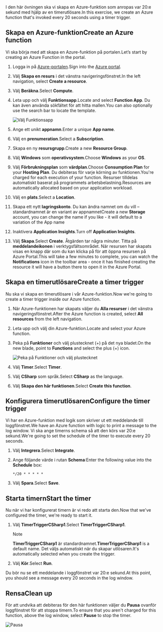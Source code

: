<span data-ttu-id="249d4-101">I den här övningen ska vi skapa en Azure-funktion som anropas var 20:e sekund med hjälp av en timerutlösare.</span><span class="sxs-lookup"><span data-stu-id="249d4-101">In this exercise, we create an Azure function that's invoked every 20 seconds using a timer trigger.</span></span>

## <a name="create-an-azure-function"></a><span data-ttu-id="249d4-102">Skapa en Azure-funktion</span><span class="sxs-lookup"><span data-stu-id="249d4-102">Create an Azure function</span></span>

<span data-ttu-id="249d4-103">Vi ska börja med att skapa en Azure-funktion på portalen.</span><span class="sxs-lookup"><span data-stu-id="249d4-103">Let’s start by creating an Azure Function in the portal.</span></span>

1. <span data-ttu-id="249d4-104">Logga in på [Azure-portalen](https://portal.azure.com?azure-portal=true).</span><span class="sxs-lookup"><span data-stu-id="249d4-104">Sign into the [Azure portal](https://portal.azure.com?azure-portal=true).</span></span>

1. <span data-ttu-id="249d4-105">Välj **Skapa en resurs** i det vänstra navigeringsfönstret.</span><span class="sxs-lookup"><span data-stu-id="249d4-105">In the left navigation, select **Create a resource**.</span></span>

1. <span data-ttu-id="249d4-106">Välj **Beräkna**.</span><span class="sxs-lookup"><span data-stu-id="249d4-106">Select **Compute**.</span></span>

1. <span data-ttu-id="249d4-107">Leta upp och välj **Funktionsapp**.</span><span class="sxs-lookup"><span data-stu-id="249d4-107">Locate and select **Function App**.</span></span> <span data-ttu-id="249d4-108">Du kan även använda sökfältet för att hitta mallen.</span><span class="sxs-lookup"><span data-stu-id="249d4-108">You can also optionally use the search bar to locate the template.</span></span>

    ![Välj Funktionsapp](../media-drafts/4-click-function-app.png)

1. <span data-ttu-id="249d4-110">Ange ett unikt **appnamn**.</span><span class="sxs-lookup"><span data-stu-id="249d4-110">Enter a unique **App name**.</span></span>

1. <span data-ttu-id="249d4-111">Välj en **prenumeration**.</span><span class="sxs-lookup"><span data-stu-id="249d4-111">Select a **Subscription**.</span></span>

1. <span data-ttu-id="249d4-112">Skapa en ny **resursgrupp**.</span><span class="sxs-lookup"><span data-stu-id="249d4-112">Create a new **Resource Group**.</span></span>

1. <span data-ttu-id="249d4-113">Välj **Windows** som **operativsystem**.</span><span class="sxs-lookup"><span data-stu-id="249d4-113">Choose **Windows** as your **OS**.</span></span>

1. <span data-ttu-id="249d4-114">Välj **Förbrukningsplan** som **värdplan**.</span><span class="sxs-lookup"><span data-stu-id="249d4-114">Choose **Consumption Plan** for your **Hosting Plan**.</span></span> <span data-ttu-id="249d4-115">Du debiteras för varje körning av funktionen.</span><span class="sxs-lookup"><span data-stu-id="249d4-115">You're charged for each execution of your function.</span></span> <span data-ttu-id="249d4-116">Resurser tilldelas automatiskt baserat på programmets arbetsbelastning.</span><span class="sxs-lookup"><span data-stu-id="249d4-116">Resources are automatically allocated based on your application workload.</span></span>

1. <span data-ttu-id="249d4-117">Välj en **plats**.</span><span class="sxs-lookup"><span data-stu-id="249d4-117">Select a **Location**.</span></span>

1. <span data-ttu-id="249d4-118">Skapa ett nytt **lagringskonto**. Du kan ändra namnet om du vill – standardnamnet är en variant av appnamnet</span><span class="sxs-lookup"><span data-stu-id="249d4-118">Create a new **Storage** account, you can change the name if you like - it will default to a variation of the App name</span></span>

1. <span data-ttu-id="249d4-119">Inaktivera **Application Insights**.</span><span class="sxs-lookup"><span data-stu-id="249d4-119">Turn off **Application Insights**.</span></span>

1. <span data-ttu-id="249d4-120">Välj **Skapa**.</span><span class="sxs-lookup"><span data-stu-id="249d4-120">Select **Create**.</span></span> <span data-ttu-id="249d4-121">Åtgärden tar några minuter. Titta på **meddelandeikonen** i verktygsfältsområdet. När resursen har skapats visas en knapp där som du kan klicka på för att öppna resursen på Azure Portal.</span><span class="sxs-lookup"><span data-stu-id="249d4-121">This will take a few minutes to complete, you can watch the **Notifications** icon in the toolbar area - once it has finished creating the resource it will have a button there to open it in the Azure Portal.</span></span>

## <a name="create-a-timer-trigger"></a><span data-ttu-id="249d4-122">Skapa en timerutlösare</span><span class="sxs-lookup"><span data-stu-id="249d4-122">Create a timer trigger</span></span>

<span data-ttu-id="249d4-123">Nu ska vi skapa en timerutlösare i vår Azure-funktion.</span><span class="sxs-lookup"><span data-stu-id="249d4-123">Now we're going to create a timer trigger inside our Azure function.</span></span>

1. <span data-ttu-id="249d4-124">När Azure-funktionen har skapats väljer du **Alla resurser** i det vänstra navigeringsfönstret.</span><span class="sxs-lookup"><span data-stu-id="249d4-124">After the Azure function is created, select **All resources** from the left navigation.</span></span>

1. <span data-ttu-id="249d4-125">Leta upp och välj din Azure-funktion.</span><span class="sxs-lookup"><span data-stu-id="249d4-125">Locate and select your Azure function.</span></span>

1. <span data-ttu-id="249d4-126">Peka på **Funktioner** och välj plustecknet (+) på det nya bladet.</span><span class="sxs-lookup"><span data-stu-id="249d4-126">On the new blade, point to **Functions** and select the plus (+) icon.</span></span>

    ![Peka på Funktioner och välj plustecknet](../media-drafts/4-hover-function.png)

1. <span data-ttu-id="249d4-128">Välj **Timer**.</span><span class="sxs-lookup"><span data-stu-id="249d4-128">Select **Timer**.</span></span>

1. <span data-ttu-id="249d4-129">Välj **CSharp** som språk.</span><span class="sxs-lookup"><span data-stu-id="249d4-129">Select **CSharp** as the language.</span></span>

1. <span data-ttu-id="249d4-130">Välj **Skapa den här funktionen**.</span><span class="sxs-lookup"><span data-stu-id="249d4-130">Select **Create this function**.</span></span>

## <a name="configure-the-timer-trigger"></a><span data-ttu-id="249d4-131">Konfigurera timerutlösaren</span><span class="sxs-lookup"><span data-stu-id="249d4-131">Configure the timer trigger</span></span>

<span data-ttu-id="249d4-132">Vi har en Azure-funktion med logik som skriver ut ett meddelande till loggfönstret.</span><span class="sxs-lookup"><span data-stu-id="249d4-132">We have an Azure function with logic to print a message to the log window.</span></span> <span data-ttu-id="249d4-133">Vi ska ange timerns schema så att den körs var 20:e sekund.</span><span class="sxs-lookup"><span data-stu-id="249d4-133">We're going to set the schedule of the timer to execute every 20 seconds.</span></span>

1. <span data-ttu-id="249d4-134">Välj **Integrera**.</span><span class="sxs-lookup"><span data-stu-id="249d4-134">Select **Integrate**.</span></span>

1. <span data-ttu-id="249d4-135">Ange följande värde i rutan **Schema**:</span><span class="sxs-lookup"><span data-stu-id="249d4-135">Enter the following value into the **Schedule** box:</span></span>

    ```
    */20 * * * * *
    ```

1. <span data-ttu-id="249d4-136">Välj **Spara**.</span><span class="sxs-lookup"><span data-stu-id="249d4-136">Select **Save**.</span></span>

## <a name="start-the-timer"></a><span data-ttu-id="249d4-137">Starta timern</span><span class="sxs-lookup"><span data-stu-id="249d4-137">Start the timer</span></span>

<span data-ttu-id="249d4-138">Nu när vi har konfigurerat timern är vi redo att starta den.</span><span class="sxs-lookup"><span data-stu-id="249d4-138">Now that we've configured the timer, we're ready to start it.</span></span>

1. <span data-ttu-id="249d4-139">Välj **TimerTriggerCSharp1**.</span><span class="sxs-lookup"><span data-stu-id="249d4-139">Select **TimerTriggerCSharp1**.</span></span> 

    > [!NOTE]
    > <span data-ttu-id="249d4-140">**TimerTriggerCSharp1** är standardnamnet.</span><span class="sxs-lookup"><span data-stu-id="249d4-140">**TimerTriggerCSharp1** is a default name.</span></span> <span data-ttu-id="249d4-141">Det väljs automatiskt när du skapar utlösaren.</span><span class="sxs-lookup"><span data-stu-id="249d4-141">It's automatically selected when you create the trigger.</span></span>

1. <span data-ttu-id="249d4-142">Välj **Kör**.</span><span class="sxs-lookup"><span data-stu-id="249d4-142">Select **Run**.</span></span> 

<span data-ttu-id="249d4-143">Du bör nu se ett meddelande i loggfönstret var 20:e sekund.</span><span class="sxs-lookup"><span data-stu-id="249d4-143">At this point, you should see a message every 20 seconds in the log window.</span></span>

## <a name="clean-up"></a><span data-ttu-id="249d4-144">Rensa</span><span class="sxs-lookup"><span data-stu-id="249d4-144">Clean up</span></span>

<span data-ttu-id="249d4-145">För att undvika att debiteras för den här funktionen väljer du **Pausa** ovanför loggfönstret för att stoppa timern.</span><span class="sxs-lookup"><span data-stu-id="249d4-145">To ensure that you aren't charged for this function, above the log window, select **Pause** to stop the timer.</span></span>

![Pausa](../media-drafts/4-pause-timer.png)
